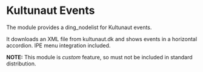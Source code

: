 Kultunaut Events
================

The module provides a ding_nodelist for Kultunaut events.

It downloads an XML file from kultunaut.dk and shows events in a horizontal accordion.
IPE menu integration included.

**NOTE:** This module is *custom* feature, so must not be included in standard distribution.
